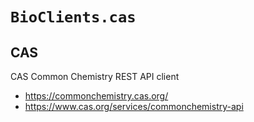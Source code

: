 # `BioClients.cas`

##  CAS

CAS Common Chemistry REST API client

  * <https://commonchemistry.cas.org/>
  * <https://www.cas.org/services/commonchemistry-api>
